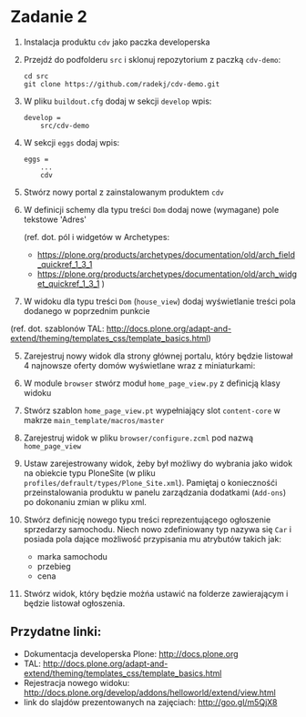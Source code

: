 Zadanie 2
=========

1. Instalacja produktu `cdv` jako paczka developerska
 1. Przejdź do podfolderu `src` i sklonuj repozytorium z paczką `cdv-demo`:
    
    ```
    cd src
    git clone https://github.com/radekj/cdv-demo.git
    ```
    
 1. W pliku `buildout.cfg` dodaj w sekcji `develop` wpis:
    
    ```
    develop =
        src/cdv-demo
    ```

 2. W sekcji `eggs` dodaj wpis:
    
    ```
    eggs = 
        ...
        cdv
    ```

2.  Stwórz nowy portal z zainstalowanym produktem `cdv`

3. W definicji schemy dla typu treści `Dom` dodaj nowe (wymagane) pole tekstowe 'Adres'

   (ref. dot. pól i widgetów w Archetypes:
    * https://plone.org/products/archetypes/documentation/old/arch_field_quickref_1_3_1
    * https://plone.org/products/archetypes/documentation/old/arch_widget_quickref_1_3_1
   )

4. W widoku dla typu treści `Dom` (`house_view`) dodaj wyświetlanie treści pola dodanego w poprzednim punkcie

  (ref. dot. szablonów TAL: http://docs.plone.org/adapt-and-extend/theming/templates_css/template_basics.html)

5. Zarejestruj nowy widok dla strony głównej portalu, który będzie listował 4 najnowsze oferty domów wyświetlane wraz z miniaturkami:
  1. W module `browser` stwórz moduł `home_page_view.py` z definicją klasy widoku
  2. Stwórz szablon `home_page_view.pt` wypełniający slot `content-core` w makrze `main_template/macros/master` 
  3. Zarejestruj widok w pliku `browser/configure.zcml` pod nazwą `home_page_view`
  4. Ustaw zarejestrowany widok, żeby był możliwy do wybrania jako widok na obiekcie typu PloneSite
     (w pliku `profiles/defrault/types/Plone_Site.xml`). Pamiętaj o koniecznośći przeinstalowania produktu w panelu        zarządzania dodatkami (`Add-ons`) po dokonaniu zmian w pliku xml.
  

6. Stwórz definicję nowego typu treści reprezentującego ogłoszenie sprzedarzy samochodu.
   Niech nowo zdefiniowany typ nazywa się `Car` i posiada pola dające możliwość przypisania mu atrybutów takich jak:
    * marka samochodu
    * przebieg
    * cena

7. Stwórz widok, który będzie możńa ustawić na folderze zawierającym i będzie listował ogłoszenia.

Przydatne linki:
----------------
* Dokumentacja developerska Plone: http://docs.plone.org
* TAL: http://docs.plone.org/adapt-and-extend/theming/templates_css/template_basics.html
* Rejestracja nowego widoku: http://docs.plone.org/develop/addons/helloworld/extend/view.html
* link do slajdów prezentowanych na zajęciach: http://goo.gl/m5QjX8


